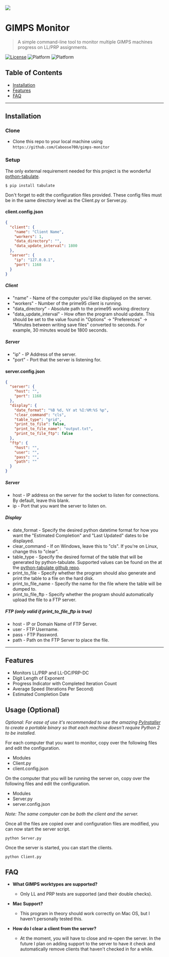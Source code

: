
<img src="http://share.gamechaser.net/3fe43e31-c071-47ba-b0f6-b57577e1fe4c-4f6b0f33-b769-4c8c-8443-a56f110d8fb4.png">

# GIMPS Monitor

> A simple command-line tool to monitor multiple GIMPS machines progress on LL/PRP assignments.

[![License](https://img.shields.io/github/license/Caboose700/gimps-monitor)](http://badges.mit-license.org) ![Platform](https://img.shields.io/badge/python-v2.7-blue) ![Platform](https://img.shields.io/badge/platform-windows%20|%20linux-lightgrey)

## Table of Contents

- [Installation](#installation)
- [Features](#features)
- [FAQ](#faq)

---

## Installation

### Clone

- Clone this repo to your local machine using `https://github.com/Caboose700/gimps-monitor`

### Setup

The only external requirement needed for this project is the wonderful 
<a href="https://github.com/astanin/python-tabulate">python-tabulate</a>.

```shell
$ pip install tabulate
```

Don't forget to edit the configuration files provided. These config files must be in the same directory level as the
Client.py or Server.py.

#### client.config.json

```json
{
  "client": {
    "name": "Client Name",
    "workers": 1,
    "data_directory": "",
    "data_update_interval": 1800
  },
  "server": {
    "ip": "127.0.0.1",
    "port": 1168
  }
}
```

##### Client
- "name" - Name of the computer you'd like displayed on the server.
- "workers" - Number of the prime95 client is running.
- "data_directory" - Absolute path to the prime95 working directory
- "data_update_interval" - How often the program should update. This should be set to the value found in "Options" -> 
"Preferences" -> "Minutes between writing save files" converted to seconds. For example, 30 minutes would be 1800 seconds.

##### Server
- "ip" - IP Address of the server.
- "port" - Port that the server is listening for.

#### server.config.json
```json
{
  "server": {
    "host": "",
    "port": 1168
  },
  "display": {
    "date_format": "%B %d, %Y at %I:%M:%S %p",
    "clear_command": "cls",
    "table_type": "grid",
    "print_to_file": false,
    "print_to_file_name": "output.txt",
    "print_to_file_ftp": false
  },
  "ftp": {
    "host": "",
    "user": "",
    "pass": "",
    "path": ""
  }
}
```

##### Server
- host - IP address on the server for the socket to listen for connections. By default, leave this blank.
- ip - Port that you want the server to listen on.

##### Display
- date_format - Specify the desired python datetime format for how you want the "Estimated Completion" and 
"Last Updated" dates to be displayed.
- clear_command - If on Windows, leave this to "cls". If you're on Linux, change this to "clear".
- table_type - Specify the desired format of the table that will be generated by python-tabulate. Supported values can 
be found on the at the <a href="https://github.com/astanin/python-tabulate">python-tabulate github repo</a>.
- print_to_file - Specify whether the program should also generate and print the table to a file on the hard disk.
- print_to_file_name - Specify the name for the file where the table will be dumped to.
- print_to_file_ftp - Specify whether the program should automatically upload the file to a FTP server.

##### FTP (only valid if print_to_file_ftp is true)
- host - IP or Domain Name of FTP Server.
- user - FTP Username.
- pass - FTP Password.
- path - Path on the FTP Server to place the file.

---

## Features

- Monitors LL/PRP and LL-DC/PRP-DC
- Digit Length of Exponent
- Progress Indicator with Completed Iteration Count
- Average Speed (Iterations Per Second)
- Estimated Completion Date

## Usage (Optional)
*Optional: For ease of use it's recommended to use the amazing [PyInstaller](https://www.pyinstaller.org/) to create
a portable binary so that each machine doesn't require Python 2 to be installed.*

For each computer that you want to monitor, copy over the following files and edit the configuration.
- Modules
- Client.py
- client.config.json

On the computer that you will be running the server on, copy over the following files and edit the configuration.
- Modules
- Server.py
- server.config.json

*Note: The same computer can be both the client and the server.*

Once all the files are copied over and configuration files are modified, you can now start the server script.

```Shell
python Server.py
```

Once the server is started, you can start the clients.

```Shell
python Client.py
```

## FAQ

- **What GIMPS worktypes are supported?**
    - Only LL and PRP tests are supported (and their double checks).

- **Mac Support?**
    - This program in theory should work correctly on Mac OS, but I haven't personally tested this.
 
 - **How do I clear a client from the server?**
    - At the moment, you will have to close and re-open the server. In the future I plan on adding support to the server
    to have it check and automatically remove clients that haven't checked in for a while.
    